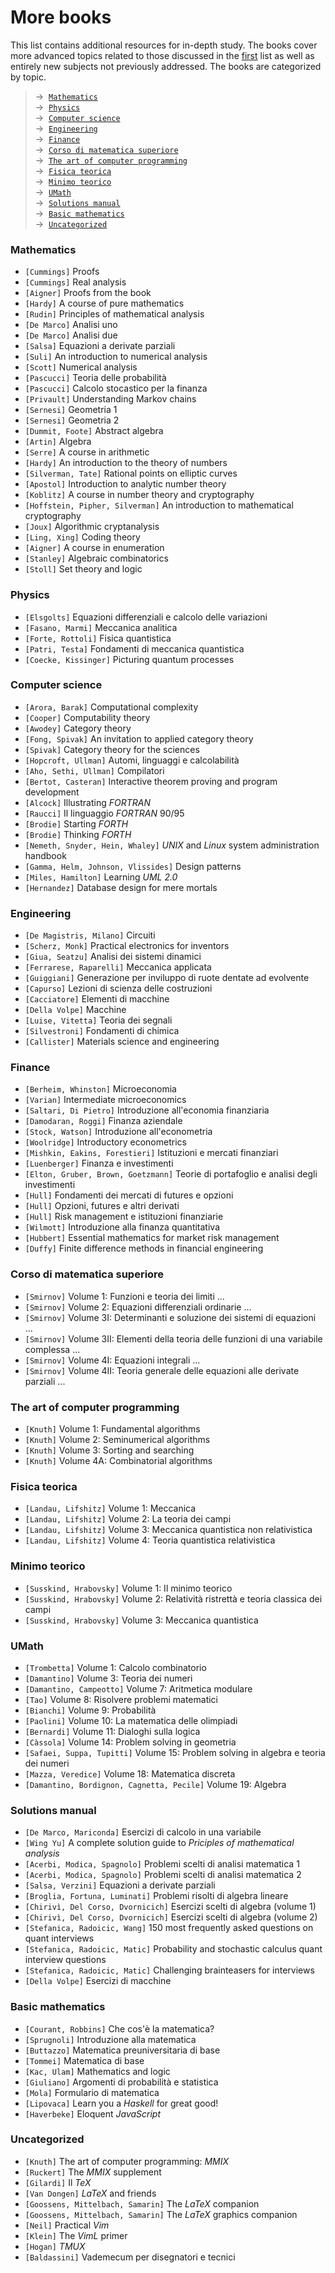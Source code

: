 # More books

This list contains additional resources for in-depth study. The books cover more advanced topics related to those discussed in the [first](https://www.geoteo.net/qmath/books) list as well as entirely new subjects not previously addressed. The books are categorized by topic.

> → &nbsp;[`Mathematics`](#mathematics)\
> → &nbsp;[`Physics`](#physics)\
> → &nbsp;[`Computer science`](#computer-science)\
> → &nbsp;[`Engineering`](#engineering)\
> → &nbsp;[`Finance`](#finance)\
> → &nbsp;[`Corso di matematica superiore`](#corso-di-matematica-superiore)\
> → &nbsp;[`The art of computer programming`](#the-art-of-computer-programming)\
> → &nbsp;[`Fisica teorica`](#fisica-teorica)\
> → &nbsp;[`Minimo teorico`](#minimo-teorico)\
> → &nbsp;[`UMath`](#umath)\
> → &nbsp;[`Solutions manual`](#solutions-manual)\
> → &nbsp;[`Basic mathematics`](#basic-mathematics)\
> → &nbsp;[`Uncategorized`](#uncategorized)




### Mathematics
- `[Cummings]` Proofs
- `[Cummings]` Real analysis
- `[Aigner]` Proofs from the book
- `[Hardy]` A course of pure mathematics
- `[Rudin]` Principles of mathematical analysis
- `[De Marco]` Analisi uno
- `[De Marco]` Analisi due
- `[Salsa]` Equazioni a derivate parziali
- `[Suli]` An introduction to numerical analysis
- `[Scott]` Numerical analysis
- `[Pascucci]` Teoria delle probabilità
- `[Pascucci]` Calcolo stocastico per la finanza
- `[Privault]` Understanding Markov chains
- `[Sernesi]` Geometria 1
- `[Sernesi]` Geometria 2
- `[Dummit, Foote]` Abstract algebra
- `[Artin]` Algebra
- `[Serre]` A course in arithmetic
- `[Hardy]` An introduction to the theory of numbers
- `[Silverman, Tate]` Rational points on elliptic curves
- `[Apostol]` Introduction to analytic number theory
- `[Koblitz]` A course in number theory and cryptography
- `[Hoffstein, Pipher, Silverman]` An introduction to mathematical cryptography
- `[Joux]` Algorithmic cryptanalysis
- `[Ling, Xing]` Coding theory
- `[Aigner]` A course in enumeration
- `[Stanley]` Algebraic combinatorics
- `[Stoll]` Set theory and logic




### Physics
- `[Elsgolts]` Equazioni differenziali e calcolo delle variazioni
- `[Fasano, Marmi]` Meccanica analitica
- `[Forte, Rottoli]` Fisica quantistica
- `[Patri, Testa]` Fondamenti di meccanica quantistica
- `[Coecke, Kissinger]` Picturing quantum processes




### Computer science
- `[Arora, Barak]` Computational complexity
- `[Cooper]` Computability theory
- `[Awodey]` Category theory
- `[Fong, Spivak]` An invitation to applied category theory
- `[Spivak]` Category theory for the sciences
- `[Hopcroft, Ullman]` Automi, linguaggi e calcolabilità
- `[Aho, Sethi, Ullman]` Compilatori
- `[Bertot, Casteran]` Interactive theorem proving and program development
- `[Alcock]` Illustrating *FORTRAN*
- `[Raucci]` Il linguaggio *FORTRAN* 90/95
- `[Brodie]` Starting *FORTH*
- `[Brodie]` Thinking *FORTH*
- `[Nemeth, Snyder, Hein, Whaley]` *UNIX* and *Linux* system administration handbook
- `[Gamma, Helm, Johnson, Vlissides]` Design patterns
- `[Miles, Hamilton]` Learning *UML 2.0*
- `[Hernandez]` Database design for mere mortals




### Engineering
- `[De Magistris, Milano]` Circuiti
- `[Scherz, Monk]` Practical electronics for inventors
- `[Giua, Seatzu]` Analisi dei sistemi dinamici
- `[Ferrarese, Raparelli]` Meccanica applicata
- `[Guiggiani]` Generazione per inviluppo di ruote dentate ad evolvente
- `[Capurso]` Lezioni di scienza delle costruzioni
- `[Cacciatore]` Elementi di macchine
- `[Della Volpe]` Macchine
- `[Luise, Vitetta]` Teoria dei segnali
- `[Silvestroni]` Fondamenti di chimica
- `[Callister]` Materials science and engineering




### Finance
- `[Berheim, Whinston]` Microeconomia
- `[Varian]` Intermediate microeconomics
- `[Saltari, Di Pietro]` Introduzione all'economia finanziaria
- `[Damodaran, Roggi]` Finanza aziendale
- `[Stock, Watson]` Introduzione all'econometria
- `[Woolridge]` Introductory econometrics
- `[Mishkin, Eakins, Forestieri]` Istituzioni e mercati finanziari
- `[Luenberger]` Finanza e investimenti
- `[Elton, Gruber, Brown, Goetzmann]` Teorie di portafoglio e analisi degli investimenti
- `[Hull]` Fondamenti dei mercati di futures e opzioni
- `[Hull]` Opzioni, futures e altri derivati
- `[Hull]` Risk management e istituzioni finanziarie
- `[Wilmott]` Introduzione alla finanza quantitativa
- `[Hubbert]` Essential mathematics for market risk management
- `[Duffy]` Finite difference methods in financial engineering




### Corso di matematica superiore
- `[Smirnov]` Volume 1: Funzioni e teoria dei limiti ...
- `[Smirnov]` Volume 2: Equazioni differenziali ordinarie ...
- `[Smirnov]` Volume 3I: Determinanti e soluzione dei sistemi di equazioni ...
- `[Smirnov]` Volume 3II: Elementi della teoria delle funzioni di una variabile complessa ...
- `[Smirnov]` Volume 4I: Equazioni integrali ...
- `[Smirnov]` Volume 4II: Teoria generale delle equazioni alle derivate parziali ...




### The art of computer programming
- `[Knuth]` Volume 1: Fundamental algorithms
- `[Knuth]` Volume 2: Seminumerical algorithms
- `[Knuth]` Volume 3: Sorting and searching
- `[Knuth]` Volume 4A: Combinatorial algorithms




### Fisica teorica
- `[Landau, Lifshitz]` Volume 1: Meccanica
- `[Landau, Lifshitz]` Volume 2: La teoria dei campi
- `[Landau, Lifshitz]` Volume 3: Meccanica quantistica non relativistica
- `[Landau, Lifshitz]` Volume 4: Teoria quantistica relativistica




### Minimo teorico
- `[Susskind, Hrabovsky]` Volume 1: Il minimo teorico
- `[Susskind, Hrabovsky]` Volume 2: Relatività ristrettà e teoria classica dei campi
- `[Susskind, Hrabovsky]` Volume 3: Meccanica quantistica




### UMath
- `[Trombetta]` Volume 1: Calcolo combinatorio
- `[Damantino]` Volume 3: Teoria dei numeri
- `[Damantino, Campeotto]` Volume 7: Aritmetica modulare
- `[Tao]` Volume 8: Risolvere problemi matematici
- `[Bianchi]` Volume 9: Probabilità
- `[Paolini]` Volume 10: La matematica delle olimpiadi
- `[Bernardi]` Volume 11: Dialoghi sulla logica
- `[Càssola]` Volume 14: Problem solving in geometria
- `[Safaei, Suppa, Tupitti]` Volume 15: Problem solving in algebra e teoria dei numeri
- `[Mazza, Veredice]` Volume 18: Matematica discreta
- `[Damantino, Bordignon, Cagnetta, Pecile]` Volume 19: Algebra




### Solutions manual
- `[De Marco, Mariconda]` Esercizi di calcolo in una variabile
- `[Wing Yu]` A complete solution guide to *Priciples of mathematical analysis*
- `[Acerbi, Modica, Spagnolo]` Problemi scelti di analisi matematica 1
- `[Acerbi, Modica, Spagnolo]` Problemi scelti di analisi matematica 2
- `[Salsa, Verzini]` Equazioni a derivate parziali
- `[Broglia, Fortuna, Luminati]` Problemi risolti di algebra lineare
- `[Chirivì, Del Corso, Dvornicich]` Esercizi scelti di algebra (volume 1)
- `[Chirivì, Del Corso, Dvornicich]` Esercizi scelti di algebra (volume 2)
- `[Stefanica, Radoicic, Wang]` 150 most frequently asked questions on quant interviews
- `[Stefanica, Radoicic, Matic]` Probability and stochastic calculus quant interview questions
- `[Stefanica, Radoicic, Matic]` Challenging brainteasers for interviews
- `[Della Volpe]` Esercizi di macchine




### Basic mathematics
- `[Courant, Robbins]` Che cos'è la matematica?
- `[Sprugnoli]` Introduzione alla matematica
- `[Buttazzo]` Matematica preuniversitaria di base
- `[Tommei]` Matematica di base
- `[Kac, Ulam]` Mathematics and logic
- `[Giuliano]` Argomenti di probabilità e statistica
- `[Mola]` Formulario di matematica
- `[Lipovaca]` Learn you a *Haskell* for great good!
- `[Haverbeke]` Eloquent *JavaScript*




### Uncategorized
- `[Knuth]` The art of computer programming: *MMIX*
- `[Ruckert]` The *MMIX* supplement
- `[Gilardi]` Il *TeX*
- `[Van Dongen]` *LaTeX* and friends
- `[Goossens, Mittelbach, Samarin]` The *LaTeX* companion
- `[Goossens, Mittelbach, Samarin]` The *LaTeX* graphics companion
- `[Neil]` Practical *Vim*
- `[Klein]` The *VimL* primer
- `[Hogan]` *TMUX*
- `[Baldassini]` Vademecum per disegnatori e tecnici
